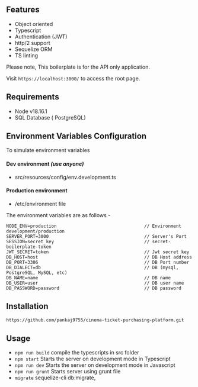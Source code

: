 
## Features
* Object oriented
* Typescript
* Authentication (JWT)
* http/2 support
* Sequelize ORM
* TS linting

Please note, This boilerplate is for the API only application.

Visit `https://localhost:3000/` to access the root page.

## Requirements
* Node v18.16.1
* SQL Database ( PostgreSQL)

## Environment Variables Configuration
To simulate environment variables
#### Dev environment *(use anyone)*
- src/resources/config/env.development.ts

####  Production environment
- /etc/environment file

The environment variables are as follows -
```
NODE_ENV=production                                 // Environment development/production
SERVER_PORT=3000                                    // Server's Port
SESSION=secret_key                                  // secret-boilerplate-token
JWT_SECRET=token                                    // Jwt secret key
DB_HOST=host                                        // DB Host address
DB_PORT=3306                                        // DB Port number
DB_DIALECT=db                                       // DB (mysql, PostgreSQL, MySQL, etc)
DB_NAME=name                                        // DB name
DB_USER=user                                        // DB user name
DB_PASSWORD=password                                // DB password
```

## Installation
```bash
https://github.com/pankaj9755/cinema-ticket-purchasing-platform.git
```

## Usage
* `npm run build` compile the typescripts in src folder
* `npm start` Starts the server on development mode in Typescript
* `npm run dev` Starts the server on development mode in Javascript
* `npm run grunt` Starts server using grunt file
*  `migrate` sequelize-cli db:migrate,

